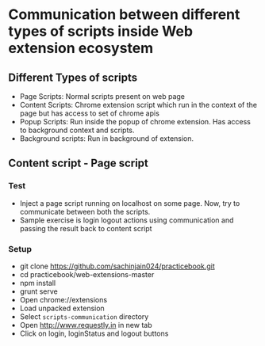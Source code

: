 # Communication between different types of scripts inside Web extension ecosystem

## Different Types of scripts
- Page Scripts: Normal scripts present on web page
- Content Scripts: Chrome extension script which run in the context of the page but has access to set of chrome apis
- Popup Scripts: Run inside the popup of chrome extension. Has access to background context and scripts.
- Background scripts: Run in background of extension.

## Content script - Page script

### Test
- Inject a page script running on localhost on some page. Now, try to communicate between both the scripts.
- Sample exercise is login logout actions using communication and passing the result back to content script

### Setup
- git clone https://github.com/sachinjain024/practicebook.git
- cd practicebook/web-extensions-master
- npm install
- grunt serve
- Open chrome://extensions
- Load unpacked extension
- Select `scripts-communication` directory
- Open http://www.requestly.in in new tab
- Click on login, loginStatus and logout buttons
